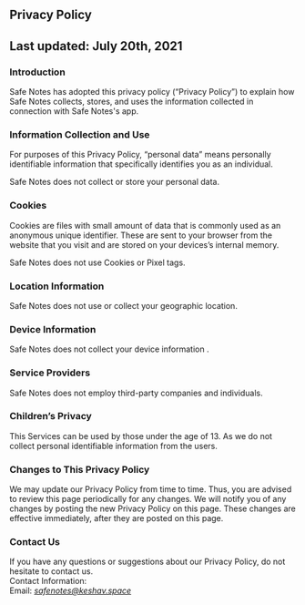 Privacy Policy 
----------------

## Last updated: July 20th, 2021

### Introduction  
Safe Notes has adopted this privacy policy (“Privacy Policy”) to explain how Safe Notes collects, stores, and uses the information collected in connection with Safe Notes's app.

### Information Collection and Use  
For purposes of this Privacy Policy, “personal data” means personally identifiable information that specifically identifies you as an individual.

Safe Notes does not collect or store your personal data.

### Cookies  
Cookies are files with small amount of data that is commonly used as an anonymous unique identifier. These are sent to your browser from the website that you visit and are stored on your devices’s internal memory.  

Safe Notes does not use Cookies or Pixel tags.

### Location Information  
Safe Notes does not use or collect your geographic location.

### Device Information  
Safe Notes does not collect your device information .

### Service Providers  
Safe Notes does not employ third-party companies and individuals.  

### Children’s Privacy  
This Services can be used by those under the age of 13. As we do not collect personal identifiable information from the users. 

### Changes to This Privacy Policy  
We may update our Privacy Policy from time to time. Thus, you are advised to review this page periodically for any changes. We will notify you of any changes by posting the new Privacy Policy on this page. These changes are effective immediately, after they are posted on this page.  

### Contact Us  
If you have any questions or suggestions about our Privacy Policy, do not hesitate to contact us.  
Contact Information:  
Email:  *[safenotes@keshav.space](mailto:safenotes@keshav.space?subject=%5BSafe%20Notes%5D%20Privacy%20Policy)* 

